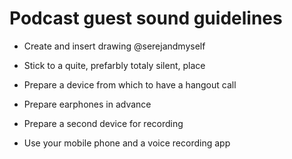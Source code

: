 # Podcast guest sound guidelines

- Create and insert drawing @serejandmyself

- Stick to a quite, prefarbly totaly silent, place
- Prepare a device from which to have a hangout call
- Prepare earphones in advance
- Prepare a second device for recording 
- Use your mobile phone and a voice recording app
